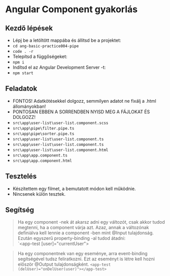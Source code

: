 # Angular Component gyakorlás

## Kezdő lépések
- Lépj be a letöltött mappába és állítsd be a projektet:
- `cd ang-basic-practice004-pipe`
- `code . -r`
- Telepítsd a függőségeket:
- `npm i`
- Indítsd el az Angular Development Server -t:
- `npm start`

## Feladatok
- FONTOS! Adatkötésekkel dolgozz, semmilyen adatot ne fixálj a .html állományokban!
- PONTOSAN EBBEN A SORRENDBEN NYISD MEG A FÁJLOKAT ÉS DOLGOZZ!
- `src\app\user-list\user-list.component.scss`
- `src\app\pipe\filter.pipe.ts`
- `src\app\pipe\sorter.pipe.ts`
- `src\app\user-list\user-list.component.ts`
- `src\app\user-list\user-list.component.ts`
- `src\app\user-list\user-list.component.html`
- `src\app\app.component.ts`
- `src\app\app.component.html`

## Tesztelés
- Készítettem egy filmet, a bemutatott módon kell működnie.
- Nincsenek külön tesztek.

## Segítség
> Ha egy component -nek át akarsz adni egy változót, csak 
akkor tudod megtenni, ha a component várja azt. Azaz, annak 
a változónak definiálva kell lennie a component -ben mint 
@Input tulajdonság.  
> Ezután egyszerű property-binding -al tudod átadni:  
> `<app-test [user]="currentUser"></app-test>  
  
> Ha egy componentnek van egy eseménye, arra event-binding 
segítségével tudsz feliratkozni. Ezt az eseményt is létre 
kell hozni először @Output tulajdonságként.
> `<app-test (delUser)="onDelUser(user)"></app-test>`
  

